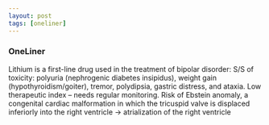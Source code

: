 ```yaml
---
layout: post
tags: [oneliner]
---
```



### OneLiner

Lithium is a first-line drug used in the treatment of bipolar disorder: S/S of toxicity: polyuria (nephrogenic diabetes insipidus), weight gain (hypothyroidism/goiter), tremor, polydipsia, gastric distress, and ataxia. Low therapeutic index – needs regular monitoring. Risk of Ebstein anomaly, a congenital cardiac malformation in which the tricuspid valve is displaced inferiorly into the right ventricle -> atrialization of the right ventricle
